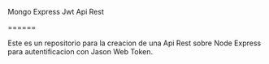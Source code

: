 Mongo Express Jwt Api Rest

======

Este es un repositorio  para la creacion de una Api Rest sobre Node Express para autentificacion con Jason Web Token.



